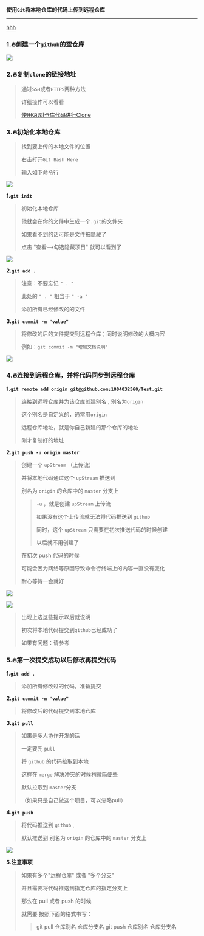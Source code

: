 **使用`Git`将本地仓库的代码上传到远程仓库**

****

[hhh](#5.:fire:第一次提交成功以后修改再提交代码) 

### 1.:fire:创建一个`github`的空仓库

![](E:\git_Repository\image\create_repository.png)



### 2.:fire:复制`clone`的链接地址

> 通过`SSH`或者`HTTPS`两种方法
>
> 详细操作可以看看
>
> [使用Git对仓库代码进行Clone](https://github.com/1004032560/Git/blob/master/使用Git对代码进行clone.md)



### 3.:fire:初始化本地仓库

> 找到要上传的本地文件的位置
>
> 右击打开`Git Bash Here`
>
> 输入如下命令行

![](https://raw.githubusercontent.com/1004032560/Git/master/image/gitBash_window.png)



**1.`git init`**

> 初始化本地仓库
>
> 他就会在你的文件中生成一个`.git`的文件夹
>
> 如果看不到的话可能是文件被隐藏了
>
> 点击 "查看——>勾选隐藏项目" 就可以看到了

![](https://raw.githubusercontent.com/1004032560/Git/master/image/git_init.png)



**2.`git add .`**

> 注意：不要忘记  `" . "`
>
> 此处的 `" . "` 相当于 `" -a "`
>
> 添加所有已经修改的的文件



**3.`git commit -m "value"`**

> 将修改的后的文件提交到远程仓库；同时说明修改的大概内容
>
> 例如：`git commit -m "增加文档说明"`

![](https://raw.githubusercontent.com/1004032560/Git/master/image/ready_commit.png)



### 4.:fire:连接到远程仓库，并将代码同步到远程仓库

**1.`git remote add origin git@github.com:1004032560/Test.git`**

> 连接到远程仓库并为该仓库创建别名 , 别名为`origin` 
>
> 这个别名是自定义的，通常用`origin` 
>
> 远程仓库地址，就是你自己新建的那个仓库的地址
>
> 刚才复制好的地址



**2.`git push -u origin master`**

> 创建一个 `upStream` （上传流）
>
> 并将本地代码通过这个 `upStream` 推送到
>
>  别名为 `origin` 的仓库中的 `master` 分支上
>
> >`-u` ，就是创建 `upStream` 上传流
> >
> >如果没有这个上传流就无法将代码推送到 `github`
> >
> >同时，这个 `upStream` 只需要在初次推送代码的时候创建
> >
> >以后就不用创建了
>
> 在初次 push 代码的时候
>
> 可能会因为网络等原因导致命令行终端上的内容一直没有变化
>
> 耐心等待一会就好

![](https://raw.githubusercontent.com/1004032560/Git/master/image/20190913165559.png)

![](https://raw.githubusercontent.com/1004032560/Git/master/image/20190913165634.png)

> 出现上边这些提示以后就说明
>
> 初次将本地代码提交到`github`已经成功了
>
> 如果有问题：请参考



### 5.:fire:第一次提交成功以后修改再提交代码

**1.`git add .`**

> 添加所有修改过的代码，准备提交

**2.`git commit -m "value"`**

> 将修改后的代码提交到本地仓库

**3.`git pull`**

> 如果是多人协作开发的话
>
> 一定要先 `pull` 
>
> 将 `github` 的代码拉取到本地
>
> 这样在 `merge` 解决冲突的时候稍微简便些
>
> 默认拉取到 `master`分支
>
> （如果只是自己做这个项目，可以忽略pull）

**4.`git push`**

> 将代码推送到 `github` ,
>
> 默认推送到 别名为 `origin` 的仓库中的 `master` 分支上

![](https://raw.githubusercontent.com/1004032560/Git/master/image/successce.png)

**5.注意事项**

> 如果有多个"远程仓库" 或者 "多个分支"
>
> 并且需要将代码推送到指定仓库的指定分支上
>
> 那么在 pull 或者 push 的时候
>
> 就需要 按照下面的格式书写：
>
> > git pull 仓库别名 仓库分支名
> > git push 仓库别名 仓库分支名

